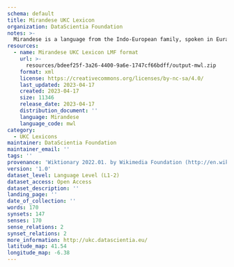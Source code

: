 ```yaml
---
schema: default
title: Mirandese UKC Lexicon
organization: DataScientia Foundation
notes: >-
  Mirandese is a language from the Indo-European family, spoken in Eurasia. The UKC Lexicon of Mirandese is represented as a lexico-semantic network. It consists of words, word senses, synsets, as well as sense-level and synset-level relationships.
resources:
  - name: Mirandese UKC Lexicon LMF format
    url: >-
      resources/bdeef25f-3a26-4400-9a6e-1747cf66bdff/output-mwl.zip
    format: xml
    license: https://creativecommons.org/licenses/by-nc-sa/4.0/
    last_updated: 2023-04-17
    created: 2023-04-17
    size: 11346
    release_date: 2023-04-17
    distribution_document: ''
    language: Mirandese
    language_code: mwl
category:
  - UKC Lexicons
maintainer: DataScientia Foundation
maintainer_email: ''
tags: ''
provenance: 'Wiktionary 2022.01. by Wikimedia Foundation (http://en.wiktionary.org); CogNet 2.1 by Khuyagbaatar Batsuren, National University of Mongolia (http://cognet.ukc.disi.unitn.it); KinDiv: Kinship Diversity 1.0 by Temuulen Khishigsuren (http://ukc.disi.unitn.it/index.php/kinship/); Antonymy 1.0 by Gábor Bella (http://ukc.datascientia.eu); Princeton WordNet 2.1 by Princeton University (https://wordnet.princeton.edu)'
version: '1.0'
dataset_level: Language Level (L1-2)
dataset_access: Open Access
dataset_description: ''
landing_page: ''
date_of_collection: ''
words: 170
synsets: 147
senses: 170
sense_relations: 2
synset_relations: 2
more_information: http://ukc.datascientia.eu/
latitude_map: 41.54
longitude_map: -6.38
---
```

